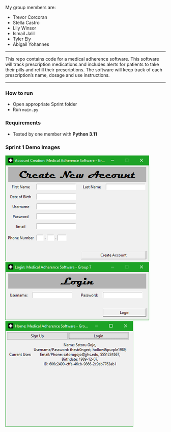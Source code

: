 My group members are:
- Trevor Corcoran
- Stella Castro
- Lily Winsor
- Ismail Jalil
- Tyler Ely
- Abigail Yohannes


------------------------------------

This repo contains code for a medical adherence software. This software will track prescription medications and includes alerts for patients to take their pills and refill their prescriptions.  The software will keep track of each prescription’s name, dosage and use instructions.

---

### How to run
* Open appropriate Sprint folder
* Run `main.py`

### Requirements
* Tested by one member with **Python 3.11**

### Sprint 1 Demo Images
![New Account Window](./Sprint%201/assets/demo1.png)
![Login Screen](./Sprint%201/assets/demo2.png)
![Home Screen with Logged In User](./Sprint%201/assets/demo3.png)
